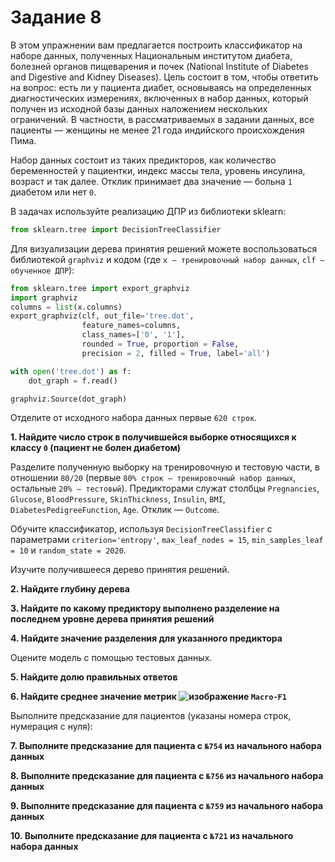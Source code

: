 # <b>Задание 8</b>

В этом упражнении вам предлагается построить классификатор на наборе данных, полученных Национальным институтом диабета, болезней органов пищеварения и почек (National Institute of Diabetes and Digestive and Kidney Diseases). Цель состоит в том, чтобы ответить на вопрос: есть ли у пациента диабет, основываясь на определенных диагностических измерениях, включенных в набор данных, который получен из исходной базы данных наложением нескольких ограничений. В частности, в рассматриваемых в задании данных, все пациенты — женщины не менее 21 года индийского происхождения Пима.

Набор данных состоит из таких предикторов, как количество беременностей у пациентки, индекс массы тела, уровень инсулина, возраст и так далее. Отклик принимает два значение — больна ```1``` диабетом или нет ```0```.

В задачах используйте реализацию ДПР из библиотеки sklearn:
```python
from sklearn.tree import DecisionTreeClassifier
```
Для визуализации дерева принятия решений можете воспользоваться библиотекой ```graphviz``` и кодом (где ```x — тренировочный набор данных```, ```clf — обученное ДПР```):
```python
from sklearn.tree import export_graphviz
import graphviz
columns = list(x.columns)
export_graphviz(clf, out_file='tree.dot', 
                feature_names=columns,
                class_names=['0', '1'],
                rounded = True, proportion = False, 
                precision = 2, filled = True, label='all')

with open('tree.dot') as f:
    dot_graph = f.read()

graphviz.Source(dot_graph)
```

Отделите от исходного набора данных первые ```620 строк```.

<b>1. Найдите число строк в получившейся выборке относящихся к классу ```0``` (пациент не болен диабетом)</b>

Разделите полученную выборку на тренировочную и тестовую части, в отношении ```80/20``` (первые ```80% строк — тренировочный набор данных```, остальные ```20% — тестовый```). Предикторами служат столбцы ```Pregnancies```, ```Glucose```, ```BloodPressure```, ```SkinThickness```, ```Insulin```, ```BMI```, ```DiabetesPedigreeFunction```, ```Age```. Отклик — ```Outcome```.

Обучите классификатор, используя ```DecisionTreeClassifier``` с параметрами ```criterion='entropy'```, ```max_leaf_nodes = 15```, ```min_samples_leaf = 10``` и ```random_state = 2020```.

Изучите получившееся дерево принятия решений.

<b>2. Найдите глубину дерева</b>

<b>3. Найдите по какому предиктору выполнено разделение на последнем уровне дерева принятия решений</b>

<b>4. Найдите значение разделения для указанного предиктора</b>

Оцените модель с помощью тестовых данных.

<b>5. Найдите долю правильных ответов</b>

<b>6. Найдите среднее значение метрик ![изображение](https://user-images.githubusercontent.com/39648424/199190874-2ac2ede8-d6cf-451b-a8a2-f8af0186449a.png) ```Macro-F1```</b>

Выполните предсказание для пациентов (указаны номера строк, нумерация с нуля):

<b>7. Выполните предсказание для пациента с ```№754``` из начального набора данных</b>

<b>8. Выполните предсказание для пациента с ```№756``` из начального набора данных</b>

<b>9. Выполните предсказание для пациента с ```№759``` из начального набора данных</b>

<b>10. Выполните предсказание для пациента с ```№721``` из начального набора данных</b>
